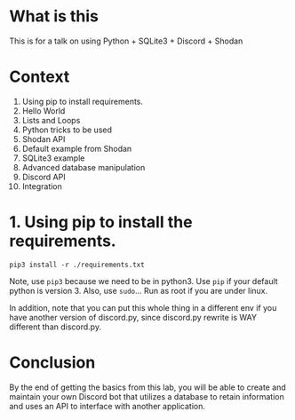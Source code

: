# What is this
This is for a talk on using Python + SQLite3 + Discord + Shodan

# Context
1. Using pip to install requirements.
2. Hello World
3. Lists and Loops
4. Python tricks to be used
5. Shodan API
6. Default example from Shodan
7. SQLite3 example
8. Advanced database manipulation
9. Discord API
10. Integration

# 1. Using pip to install the requirements.
`pip3 install -r ./requirements.txt`

Note, use `pip3` because we need to be in python3. Use `pip` if your default python is version 3.
Also, use `sudo`... Run as root if you are under linux.

In addition, note that you can put this whole thing in a different env if you have another version of discord.py, since discord.py rewrite is WAY different than discord.py.

# Conclusion
By the end of getting the basics from this lab, you will be able to create and maintain your own Discord bot that utilizes a database to retain information and uses an API to interface with another application.
